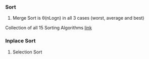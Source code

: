 ### Sort

1. Merge Sort is  θ(nLogn) in all 3 cases (worst, average and best)

Collection of all 15 Sorting Algorithms [link](https://leetcode.com/problems/sort-an-array/discuss/1401412/C%2B%2B-Clean-Code-Solution-or-Fastest-or-All-(15%2B)-Sorting-Methods-or-Detailed)

### Inplace Sort
1. Selection Sort